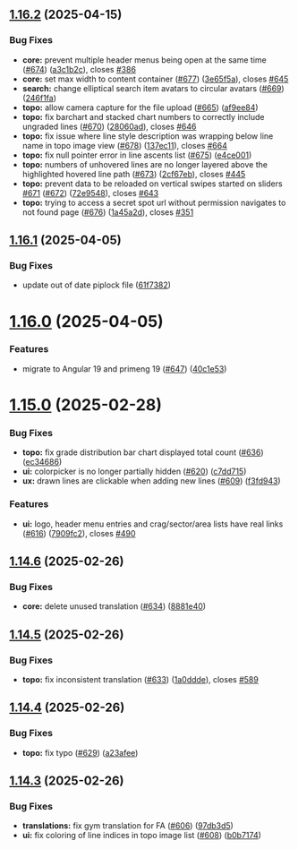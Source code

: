 ## [1.16.2](https://github.com/LocalCrag/LocalCragApp/compare/v1.16.1...v1.16.2) (2025-04-15)


### Bug Fixes

* **core:** prevent multiple header menus being open at the same time ([#674](https://github.com/LocalCrag/LocalCragApp/issues/674)) ([a3c1b2c](https://github.com/LocalCrag/LocalCragApp/commit/a3c1b2c83f9dc11499abb48ae9c73992d9eef0e7)), closes [#386](https://github.com/LocalCrag/LocalCragApp/issues/386)
* **core:** set max width to content container ([#677](https://github.com/LocalCrag/LocalCragApp/issues/677)) ([3e65f5a](https://github.com/LocalCrag/LocalCragApp/commit/3e65f5a96641dc8ce71513119094b287121023dd)), closes [#645](https://github.com/LocalCrag/LocalCragApp/issues/645)
* **search:** change elliptical search item avatars to circular avatars ([#669](https://github.com/LocalCrag/LocalCragApp/issues/669)) ([246f1fa](https://github.com/LocalCrag/LocalCragApp/commit/246f1faf3114152f0a39f443d1998d47de234f33))
* **topo:** allow camera capture for the file upload ([#665](https://github.com/LocalCrag/LocalCragApp/issues/665)) ([af9ee84](https://github.com/LocalCrag/LocalCragApp/commit/af9ee84aee2936743ac0ad4cdc112b772e3129f0))
* **topo:** fix barchart and stacked chart numbers to correctly include ungraded lines ([#670](https://github.com/LocalCrag/LocalCragApp/issues/670)) ([28060ad](https://github.com/LocalCrag/LocalCragApp/commit/28060add04981297586d7451b78548032a9623e6)), closes [#646](https://github.com/LocalCrag/LocalCragApp/issues/646)
* **topo:** fix issue where line style description was wrapping below line name in topo image view ([#678](https://github.com/LocalCrag/LocalCragApp/issues/678)) ([137ec11](https://github.com/LocalCrag/LocalCragApp/commit/137ec114e0e97e97758ee58ba5f06e021c9ab606)), closes [#664](https://github.com/LocalCrag/LocalCragApp/issues/664)
* **topo:** fix null pointer error in line ascents list ([#675](https://github.com/LocalCrag/LocalCragApp/issues/675)) ([e4ce001](https://github.com/LocalCrag/LocalCragApp/commit/e4ce001d81f67fef6f8ece7a7d45a5671deaf8d3))
* **topo:** numbers of unhovered lines are no longer layered above the highlighted hovered line path ([#673](https://github.com/LocalCrag/LocalCragApp/issues/673)) ([2cf67eb](https://github.com/LocalCrag/LocalCragApp/commit/2cf67eb0299627180b105f01ce6ebaf65239c200)), closes [#445](https://github.com/LocalCrag/LocalCragApp/issues/445)
* **topo:** prevent data to be reloaded on vertical swipes started on sliders [#671](https://github.com/LocalCrag/LocalCragApp/issues/671) ([#672](https://github.com/LocalCrag/LocalCragApp/issues/672)) ([72e9548](https://github.com/LocalCrag/LocalCragApp/commit/72e9548a9f7620582d25805e268b1e7e3b1dc82c)), closes [#643](https://github.com/LocalCrag/LocalCragApp/issues/643)
* **topo:** trying to access a secret spot url without permission navigates to not found page ([#676](https://github.com/LocalCrag/LocalCragApp/issues/676)) ([1a45a2d](https://github.com/LocalCrag/LocalCragApp/commit/1a45a2d95ff5420f13aebddf242bfae7011047dd)), closes [#351](https://github.com/LocalCrag/LocalCragApp/issues/351)

## [1.16.1](https://github.com/LocalCrag/LocalCragApp/compare/v1.16.0...v1.16.1) (2025-04-05)


### Bug Fixes

* update out of date piplock file ([61f7382](https://github.com/LocalCrag/LocalCragApp/commit/61f73821c3795f8ec079e06b42146a22b74b0554))

# [1.16.0](https://github.com/LocalCrag/LocalCragApp/compare/v1.15.0...v1.16.0) (2025-04-05)


### Features

* migrate to Angular 19 and primeng 19 ([#647](https://github.com/LocalCrag/LocalCragApp/issues/647)) ([40c1e53](https://github.com/LocalCrag/LocalCragApp/commit/40c1e5388aedf4b2abed606265c93c55f754da3a))

# [1.15.0](https://github.com/LocalCrag/LocalCragApp/compare/v1.14.6...v1.15.0) (2025-02-28)


### Bug Fixes

* **topo:** fix grade distribution bar chart displayed total count ([#636](https://github.com/LocalCrag/LocalCragApp/issues/636)) ([ec34686](https://github.com/LocalCrag/LocalCragApp/commit/ec346865f52d94869937771414c1ace74f58299d))
* **ui:** colorpicker is no longer partially hidden ([#620](https://github.com/LocalCrag/LocalCragApp/issues/620)) ([c7dd715](https://github.com/LocalCrag/LocalCragApp/commit/c7dd7154c23696a6ef6d241b7205a698265efed2))
* **ux:** drawn lines are clickable when adding new lines ([#609](https://github.com/LocalCrag/LocalCragApp/issues/609)) ([f3fd943](https://github.com/LocalCrag/LocalCragApp/commit/f3fd943741eb368da88f29d2e8ab600516cf496c))


### Features

* **ui:** logo, header menu entries and crag/sector/area lists have real <a> links ([#616](https://github.com/LocalCrag/LocalCragApp/issues/616)) ([7909fc2](https://github.com/LocalCrag/LocalCragApp/commit/7909fc216cc97c988ff41c4a923f78dc5bafd5d6)), closes [#490](https://github.com/LocalCrag/LocalCragApp/issues/490)

## [1.14.6](https://github.com/LocalCrag/LocalCragApp/compare/v1.14.5...v1.14.6) (2025-02-26)


### Bug Fixes

* **core:** delete unused translation ([#634](https://github.com/LocalCrag/LocalCragApp/issues/634)) ([8881e40](https://github.com/LocalCrag/LocalCragApp/commit/8881e4083e0e46a5790b6eab9948977eb8610497))

## [1.14.5](https://github.com/LocalCrag/LocalCragApp/compare/v1.14.4...v1.14.5) (2025-02-26)


### Bug Fixes

* **topo:** fix inconsistent translation ([#633](https://github.com/LocalCrag/LocalCragApp/issues/633)) ([1a0ddde](https://github.com/LocalCrag/LocalCragApp/commit/1a0ddde660813fb2d9f9d686751c78d551c6d886)), closes [#589](https://github.com/LocalCrag/LocalCragApp/issues/589)

## [1.14.4](https://github.com/LocalCrag/LocalCragApp/compare/v1.14.3...v1.14.4) (2025-02-26)


### Bug Fixes

* **topo:** fix typo ([#629](https://github.com/LocalCrag/LocalCragApp/issues/629)) ([a23afee](https://github.com/LocalCrag/LocalCragApp/commit/a23afeed68ff6011814f474b442e923e007cbe34))

## [1.14.3](https://github.com/LocalCrag/LocalCragApp/compare/v1.14.2...v1.14.3) (2025-02-26)


### Bug Fixes

* **translations:** fix gym translation for FA ([#606](https://github.com/LocalCrag/LocalCragApp/issues/606)) ([97db3d5](https://github.com/LocalCrag/LocalCragApp/commit/97db3d5a724f85e048086c1701ce74f42346e2b5))
* **ui:** fix coloring of line indices in topo image list ([#608](https://github.com/LocalCrag/LocalCragApp/issues/608)) ([b0b7174](https://github.com/LocalCrag/LocalCragApp/commit/b0b7174be07bda9b901336e0fb8ff2376235d895))
